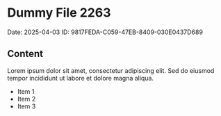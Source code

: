 # Dummy File 2263

Date: 2025-04-03
ID: 9817FEDA-C059-47EB-8409-030E0437D689

## Content

Lorem ipsum dolor sit amet, consectetur adipiscing elit.
Sed do eiusmod tempor incididunt ut labore et dolore magna aliqua.

* Item 1
* Item 2
* Item 3
